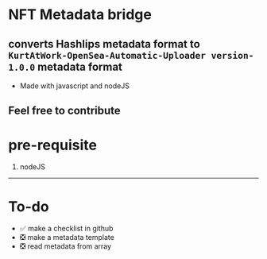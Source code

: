 # NFT Metadata bridge

## converts Hashlips metadata format to `KurtAtWork-OpenSea-Automatic-Uploader version-1.0.0` metadata format

- Made with javascript and nodeJS

## Feel free to contribute

# pre-requisite

1. nodeJS

---

# To-do

- :white_check_mark: make a checklist in github
- :negative_squared_cross_mark: make a metadata template
- :negative_squared_cross_mark: read metadata from array
